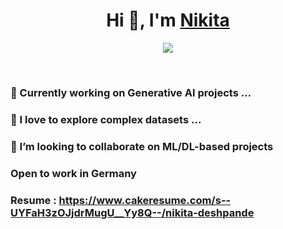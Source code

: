 <h1 align="center">Hi 👋, I'm <a href="https://www.linkedin.com/in/nikita-deshpande2109/" target="blank">
Nikita</a></h1>

<p align="center">
  <a href="https://github.com/DenverCoder1/readme-typing-svg"><img src="https://readme-typing-svg.herokuapp.com?lines=Data_science+Computer_vision+Machine_Learning+Generative_AI +Enthusiast;There_is_always%20ONE%20MORE%20THING%20to%20LEARN&center=true&width=700&height=50"></a>
</p>

<br>

<!-- <p align="center"> 
	<img src="https://komarev.com/ghpvc/?username=kumarnikhil936&label=Profile%20views&color=0e75b6&style=plastic" alt="kumarnikhil936" /> 
	<a href = "https://commits.top/germany.html" target="_blank">
		<alt="shutterbug2109" target="_blank"/> 
	</a>
</p> -->

<!-- <a target="_blank" align="center">
  <img align="right" top="500" height="300" width="400" alt="GIF" src="https://tenor.com/view/machine-learning-artificial-intelligence-gif-24276483">
</a> -->



### 🔭 Currently working on Generative AI projects ...
### 🌱 I love to explore complex datasets ...
### 👯 I’m looking to collaborate on ML/DL-based projects
### Open to work in Germany
### Resume : https://www.cakeresume.com/s--UYFaH3zOJjdrMugU__Yy8Q--/nikita-deshpande







